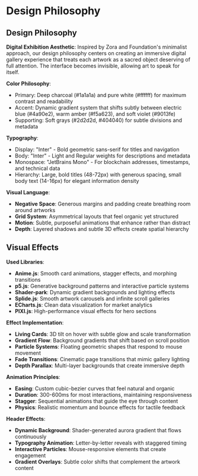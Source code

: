# Design Philosophy

## Design Philosophy

**Digital Exhibition Aesthetic**: Inspired by Zora and Foundation's minimalist approach, our design philosophy centers on creating an immersive digital gallery experience that treats each artwork as a sacred object deserving of full attention. The interface becomes invisible, allowing art to speak for itself.

**Color Philosophy**: 
- Primary: Deep charcoal (#1a1a1a) and pure white (#ffffff) for maximum contrast and readability
- Accent: Dynamic gradient system that shifts subtly between electric blue (#4a90e2), warm amber (#f5a623), and soft violet (#9013fe)
- Supporting: Soft grays (#2d2d2d, #404040) for subtle divisions and metadata

**Typography**:
- Display: "Inter" - Bold geometric sans-serif for titles and navigation
- Body: "Inter" - Light and Regular weights for descriptions and metadata
- Monospace: "JetBrains Mono" - For blockchain addresses, timestamps, and technical data
- Hierarchy: Large, bold titles (48-72px) with generous spacing, small body text (14-16px) for elegant information density

**Visual Language**:
- **Negative Space**: Generous margins and padding create breathing room around artworks
- **Grid System**: Asymmetrical layouts that feel organic yet structured
- **Motion**: Subtle, purposeful animations that enhance rather than distract
- **Depth**: Layered shadows and subtle 3D effects create spatial hierarchy

## Visual Effects

**Used Libraries**:
- **Anime.js**: Smooth card animations, stagger effects, and morphing transitions
- **p5.js**: Generative background patterns and interactive particle systems
- **Shader-park**: Dynamic gradient backgrounds and lighting effects
- **Splide.js**: Smooth artwork carousels and infinite scroll galleries
- **ECharts.js**: Clean data visualization for market analytics
- **PIXI.js**: High-performance visual effects for hero sections

**Effect Implementation**:
- **Living Cards**: 3D tilt on hover with subtle glow and scale transformation
- **Gradient Flow**: Background gradients that shift based on scroll position
- **Particle Systems**: Floating geometric shapes that respond to mouse movement
- **Fade Transitions**: Cinematic page transitions that mimic gallery lighting
- **Depth Parallax**: Multi-layer backgrounds that create immersive depth

**Animation Principles**:
- **Easing**: Custom cubic-bezier curves that feel natural and organic
- **Duration**: 300-600ms for most interactions, maintaining responsiveness
- **Stagger**: Sequential animations that guide the eye through content
- **Physics**: Realistic momentum and bounce effects for tactile feedback

**Header Effects**:
- **Dynamic Background**: Shader-generated aurora gradient that flows continuously
- **Typography Animation**: Letter-by-letter reveals with staggered timing
- **Interactive Particles**: Mouse-responsive elements that create engagement
- **Gradient Overlays**: Subtle color shifts that complement the artwork content